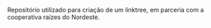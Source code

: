 Repositório utilizado para criação de um linktree, em parceria com a cooperativa raízes do Nordeste.
